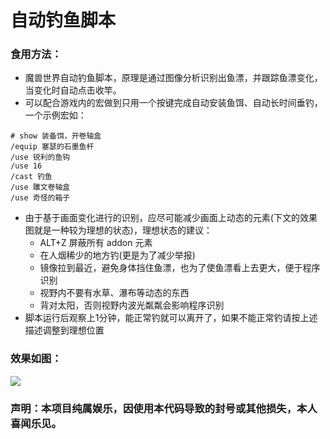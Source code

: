 # 自动钓鱼脚本

### 食用方法：
- 魔兽世界自动钓鱼脚本，原理是通过图像分析识别出鱼漂，并跟踪鱼漂变化，当变化时自动点击收竿。
- 可以配合游戏内的宏做到只用一个按键完成自动安装鱼饵、自动长时间垂钓，一个示例宏如：
```
# show 装备饵，开卷轴盒
/equip 塞瑟的石墨鱼杆
/use 锐利的鱼钩
/use 16
/cast 钓鱼
/use 雕文卷轴盒
/use 奇怪的箱子
```
- 由于基于画面变化进行的识别，应尽可能减少画面上动态的元素(下文的效果图就是一种较为理想的状态)，理想状态的建议：
  - ALT+Z 屏蔽所有 addon 元素
  - 在人烟稀少的地方钓(更是为了减少举报)
  - 镜像拉到最近，避免身体挡住鱼漂，也为了使鱼漂看上去更大，便于程序识别
  - 视野内不要有水草、瀑布等动态的东西
  - 背对太阳，否则视野内波光粼粼会影响程序识别
- 脚本运行后观察上1分钟，能正常钓就可以离开了，如果不能正常钓请按上述描述调整到理想位置

### 效果如图：<br>
![](./autofishing.gif)

### 声明：本项目纯属娱乐，因使用本代码导致的封号或其他损失，本人喜闻乐见。
